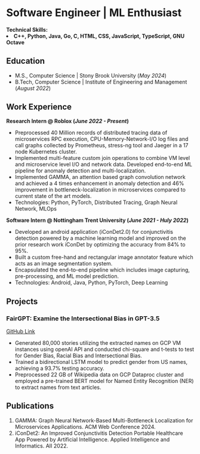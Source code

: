 # Software Engineer | ML Enthusiast 

#### Technical Skills:  <li> C++, Python, Java, Go, C, HTML, CSS, JavaScript, TypeScript, GNU Octave</li>

## Education							       		
- M.S., Computer Science	| Stony Brook University (_May 2024_)	 			        		
- B.Tech, Computer Science | Institute of Engineering and Management (_August 2022_)

## Work Experience
**Research Intern @ Roblox (_June 2022 - Present_)**
- Preprocessed 40 Million records of distributed tracing data of microservices RPC execution, CPU-Memory-Network-I/O log files and call graphs collected by Prometheus, stress-ng tool and Jaeger in a 17 node Kubernetes cluster.
- Implemented multi-feature custom join operations to combine VM level and microservice level I/O and network data. Developed end-to-end ML pipeline for anomaly detection and multi-localization.
- Implemented GAMMA, an attention based graph convolution network and achieved a 4 times enhancement in anomaly detection and 46% improvement in bottleneck-localization in microservices compared to current state of the art models.
- Technologies: Python, PyTorch, Distributed Tracing, Graph Neural Network, MLOps


**Software Intern @ Nottingham Trent University (_June 2021 - Huly 2022_)**
- Developed an android application (iConDet2.0) for conjunctivitis detection powered by a machine learning model and improved on the prior research work iConDet by optimizing the accuracy from 84% to 95%.
- Built a custom free-hand and rectangular image annotator feature which acts as an image segmentation system.
- Encapsulated the end-to-end pipeline which includes image capturing, pre-processing, and ML model prediction.
- Technologies: Android, Java, Python, PyTorch, Deep Learning

## Projects
### FairGPT: Examine the Intersectional Bias in GPT-3.5
[GitHub Link](https://github.com/mainak9830/FairGPT)

- Generated 80,000 stories utilizing the extracted names on GCP VM instances using openAI API and conducted chi-square and t-tests to test for Gender Bias, Racial Bias and Intersectional Bias.
- Trained a bidirectional LSTM model to predict gender from US names, achieving a 93.7% testing accuracy.
- Preprocessed 22 GB of Wikipedia data on GCP Dataproc cluster and employed a pre-trained BERT model for Named Entity Recognition (NER) to extract names from text articles.




## Publications
1. GAMMA: Graph Neural Network-Based Multi-Bottleneck Localization for Microservices Applications. ACM Web Conference 2024.
2. iConDet2: An Improved Conjunctivitis Detection Portable Healthcare App Powered by Artificial Intelligence. Applied Intelligence and Informatics. AII 2022.


